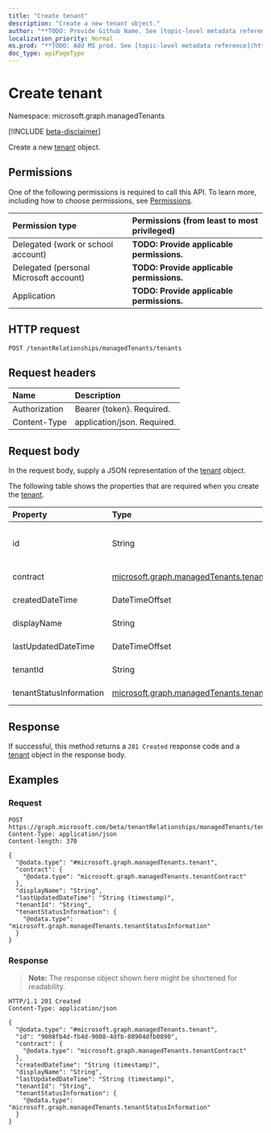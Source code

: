 ```yaml
---
title: "Create tenant"
description: "Create a new tenant object."
author: "**TODO: Provide Github Name. See [topic-level metadata reference](https://msgo.azurewebsites.net/add/document/guidelines/metadata.html#topic-level-metadata)**"
localization_priority: Normal
ms.prod: "**TODO: Add MS prod. See [topic-level metadata reference](https://msgo.azurewebsites.net/add/document/guidelines/metadata.html#topic-level-metadata)**"
doc_type: apiPageType
---
```


# Create tenant
Namespace: microsoft.graph.managedTenants

[!INCLUDE [beta-disclaimer](../../includes/beta-disclaimer.md)]

Create a new [tenant](../resources/managedtenants-tenant.md) object.

## Permissions
One of the following permissions is required to call this API. To learn more, including how to choose permissions, see [Permissions](/graph/permissions-reference).

|Permission type|Permissions (from least to most privileged)|
|:---|:---|
|Delegated (work or school account)|**TODO: Provide applicable permissions.**|
|Delegated (personal Microsoft account)|**TODO: Provide applicable permissions.**|
|Application|**TODO: Provide applicable permissions.**|

## HTTP request

<!-- {
  "blockType": "ignored"
}
-->
``` http
POST /tenantRelationships/managedTenants/tenants
```

## Request headers
|Name|Description|
|:---|:---|
|Authorization|Bearer {token}. Required.|
|Content-Type|application/json. Required.|

## Request body
In the request body, supply a JSON representation of the [tenant](../resources/managedtenants-tenant.md) object.

The following table shows the properties that are required when you create the [tenant](../resources/managedtenants-tenant.md).

|Property|Type|Description|
|:---|:---|:---|
|id|String|**TODO: Add Description** Inherited from [entity](../resources/managedtenants-entity.md)|
|contract|[microsoft.graph.managedTenants.tenantContract](../resources/managedtenants-tenantcontract.md)|**TODO: Add Description**|
|createdDateTime|DateTimeOffset|**TODO: Add Description**|
|displayName|String|**TODO: Add Description**|
|lastUpdatedDateTime|DateTimeOffset|**TODO: Add Description**|
|tenantId|String|**TODO: Add Description**|
|tenantStatusInformation|[microsoft.graph.managedTenants.tenantStatusInformation](../resources/managedtenants-tenantstatusinformation.md)|**TODO: Add Description**|



## Response

If successful, this method returns a `201 Created` response code and a [tenant](../resources/managedtenants-tenant.md) object in the response body.

## Examples

### Request
<!-- {
  "blockType": "request",
  "name": "create_tenant_from_"
}
-->
``` http
POST https://graph.microsoft.com/beta/tenantRelationships/managedTenants/tenants
Content-Type: application/json
Content-length: 370

{
  "@odata.type": "#microsoft.graph.managedTenants.tenant",
  "contract": {
    "@odata.type": "microsoft.graph.managedTenants.tenantContract"
  },
  "displayName": "String",
  "lastUpdatedDateTime": "String (timestamp)",
  "tenantId": "String",
  "tenantStatusInformation": {
    "@odata.type": "microsoft.graph.managedTenants.tenantStatusInformation"
  }
}
```


### Response
>**Note:** The response object shown here might be shortened for readability.
<!-- {
  "blockType": "response",
  "truncated": true,
  "@odata.type": "microsoft.graph.managedTenants.tenant"
}
-->
``` http
HTTP/1.1 201 Created
Content-Type: application/json

{
  "@odata.type": "#microsoft.graph.managedTenants.tenant",
  "id": "9008fb4d-fb4d-9008-4dfb-08904dfb0890",
  "contract": {
    "@odata.type": "microsoft.graph.managedTenants.tenantContract"
  },
  "createdDateTime": "String (timestamp)",
  "displayName": "String",
  "lastUpdatedDateTime": "String (timestamp)",
  "tenantId": "String",
  "tenantStatusInformation": {
    "@odata.type": "microsoft.graph.managedTenants.tenantStatusInformation"
  }
}
```

